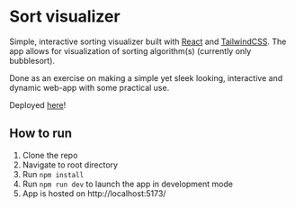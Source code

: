 
# Sort visualizer

Simple, interactive sorting visualizer built with [React](https://github.com/facebook/react) and [TailwindCSS](https://github.com/tailwindlabs/tailwindcss). The app allows for visualization of sorting algorithm(s) (currently only bubblesort).

  

Done as an exercise on making a simple yet sleek looking, interactive and dynamic web-app with some practical use.

Deployed [here](https://esasar.github.io/sort-visualizer/)!
  

## How to run

<ol>

<li>Clone the repo</li>

<li>Navigate to root directory</li>

<li>Run <code>npm install</code></li>

<li>Run <code>npm run dev</code> to launch the app in development mode</li>

<li>App is hosted on http://localhost:5173/</li>

</ol>
